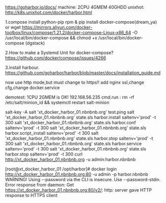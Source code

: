 https://goharbor.io/docs/
machine: 2CPU 4GMEM 40GHDD
unixhot: http://k8s.unixhot.com/docker/harbor.html


1.compose install
python-pip rpm & pip install docker-compose(dream_ya)
or
wget https://mirrors.aliyun.com/docker-toolbox/linux/compose/1.21.2/docker-compose-Linux-x86_64 -O /usr/local/bin/docker-compose && chmod +x /usr/local/bin/docker-compose
(dgstack)

2.How to make a Systemd Unit for docker-compose? 
https://github.com/docker/compose/issues/4266

3.install harbour.
https://github.com/goharbor/harbor/blob/master/docs/installation_guide.md

now use http mode,but must change to https!!
add nginx ssl,change cfg,change docker.service

demotest:
1CPU 2GMEM is OK!
192.168.56.235 cmd.run : 
rm -rf /etc/salt/minion_id && systemctl restart salt-minion

salt-key -A
salt 'xt_docker_harbor_01.nbnbnb.org' test.ping
salt 'xt_docker_harbor_01.nbnbnb.org' state.sls harbor.install saltenv='prod' -t 300
salt 'xt_docker_harbor_01.nbnbnb.org' state.sls harbor.conf saltenv='prod' -t 300
salt 'xt_docker_harbor_01.nbnbnb.org' state.sls harbor.script_install saltenv='prod' -t 300
salt 'xt_docker_harbor_01.nbnbnb.org' state.sls harbor.stop saltenv='prod' -t 300
salt 'xt_docker_harbor_01.nbnbnb.org' state.sls harbor.service saltenv='prod' -t 300
salt 'xt_docker_harbor_01.nbnbnb.org' state.sls harbor.stop saltenv='prod' -t 300
curl http://xt_docker_harbor_01.nbnbnb.org -u admin:harbor.nbnbnb

[root@xt_docker_harbor_01 /opt/harbor]# docker login http://xt_docker_harbor_01.nbnbnb.org:80 -u admin -p harbor.nbnbnb
WARNING! Using --password via the CLI is insecure. Use --password-stdin.
Error response from daemon: Get https://xt_docker_harbor_01.nbnbnb.org:80/v2/: http: server gave HTTP response to HTTPS client
